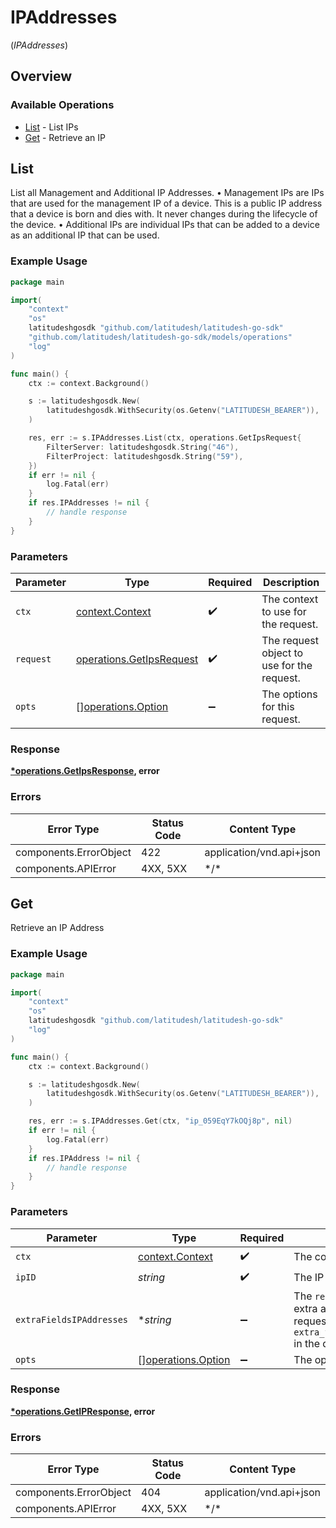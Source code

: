 # IPAddresses
(*IPAddresses*)

## Overview

### Available Operations

* [List](#list) - List IPs
* [Get](#get) - Retrieve an IP

## List

List all Management and Additional IP Addresses.
 • Management IPs are IPs that are used for the management IP of a device.
   This is a public IP address that a device is born and dies with. It never changes during the lifecycle of the device.
 • Additional IPs are individual IPs that can be added to a device as an additional IP that can be used.


### Example Usage

```go
package main

import(
	"context"
	"os"
	latitudeshgosdk "github.com/latitudesh/latitudesh-go-sdk"
	"github.com/latitudesh/latitudesh-go-sdk/models/operations"
	"log"
)

func main() {
    ctx := context.Background()

    s := latitudeshgosdk.New(
        latitudeshgosdk.WithSecurity(os.Getenv("LATITUDESH_BEARER")),
    )

    res, err := s.IPAddresses.List(ctx, operations.GetIpsRequest{
        FilterServer: latitudeshgosdk.String("46"),
        FilterProject: latitudeshgosdk.String("59"),
    })
    if err != nil {
        log.Fatal(err)
    }
    if res.IPAddresses != nil {
        // handle response
    }
}
```

### Parameters

| Parameter                                                            | Type                                                                 | Required                                                             | Description                                                          |
| -------------------------------------------------------------------- | -------------------------------------------------------------------- | -------------------------------------------------------------------- | -------------------------------------------------------------------- |
| `ctx`                                                                | [context.Context](https://pkg.go.dev/context#Context)                | :heavy_check_mark:                                                   | The context to use for the request.                                  |
| `request`                                                            | [operations.GetIpsRequest](../../models/operations/getipsrequest.md) | :heavy_check_mark:                                                   | The request object to use for the request.                           |
| `opts`                                                               | [][operations.Option](../../models/operations/option.md)             | :heavy_minus_sign:                                                   | The options for this request.                                        |

### Response

**[*operations.GetIpsResponse](../../models/operations/getipsresponse.md), error**

### Errors

| Error Type               | Status Code              | Content Type             |
| ------------------------ | ------------------------ | ------------------------ |
| components.ErrorObject   | 422                      | application/vnd.api+json |
| components.APIError      | 4XX, 5XX                 | \*/\*                    |

## Get

Retrieve an IP Address

### Example Usage

```go
package main

import(
	"context"
	"os"
	latitudeshgosdk "github.com/latitudesh/latitudesh-go-sdk"
	"log"
)

func main() {
    ctx := context.Background()

    s := latitudeshgosdk.New(
        latitudeshgosdk.WithSecurity(os.Getenv("LATITUDESH_BEARER")),
    )

    res, err := s.IPAddresses.Get(ctx, "ip_059EqY7kOQj8p", nil)
    if err != nil {
        log.Fatal(err)
    }
    if res.IPAddress != nil {
        // handle response
    }
}
```

### Parameters

| Parameter                                                                                                                                                               | Type                                                                                                                                                                    | Required                                                                                                                                                                | Description                                                                                                                                                             |
| ----------------------------------------------------------------------------------------------------------------------------------------------------------------------- | ----------------------------------------------------------------------------------------------------------------------------------------------------------------------- | ----------------------------------------------------------------------------------------------------------------------------------------------------------------------- | ----------------------------------------------------------------------------------------------------------------------------------------------------------------------- |
| `ctx`                                                                                                                                                                   | [context.Context](https://pkg.go.dev/context#Context)                                                                                                                   | :heavy_check_mark:                                                                                                                                                      | The context to use for the request.                                                                                                                                     |
| `ipID`                                                                                                                                                                  | *string*                                                                                                                                                                | :heavy_check_mark:                                                                                                                                                      | The IP Address ID                                                                                                                                                       |
| `extraFieldsIPAddresses`                                                                                                                                                | **string*                                                                                                                                                               | :heavy_minus_sign:                                                                                                                                                      | The `region` and `server` are provided as extra attributes that is lazy loaded. To request it, just set `extra_fields[ip_addresses]=region,server` in the query string. |
| `opts`                                                                                                                                                                  | [][operations.Option](../../models/operations/option.md)                                                                                                                | :heavy_minus_sign:                                                                                                                                                      | The options for this request.                                                                                                                                           |

### Response

**[*operations.GetIPResponse](../../models/operations/getipresponse.md), error**

### Errors

| Error Type               | Status Code              | Content Type             |
| ------------------------ | ------------------------ | ------------------------ |
| components.ErrorObject   | 404                      | application/vnd.api+json |
| components.APIError      | 4XX, 5XX                 | \*/\*                    |